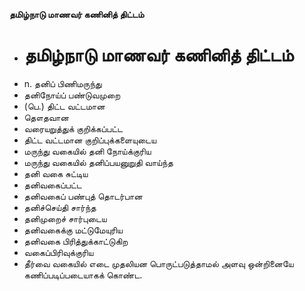 **தமிழ்நாடு மாணவர் கணினித் திட்டம்**
- # தமிழ்நாடு மாணவர் கணினித் திட்டம்
- n. தனிப் பிணிமருந்து
- தனிநோய்ப் பண்டுவமுறை
- (பெ.) திட்ட வட்டமான
- தௌதவான
- வரையறுத்துக் குறிக்கப்பட்ட
- திட்ட வட்டமான குறிப்புக்களையுடைய
- மருந்து வகையில் தனி நோய்க்குரிய
- மருந்து வகையில் தனிப்பயனுறுதி வாய்ந்த
- தனி வகை சுட்டிய
- தனிவகைப்பட்ட
- தனிவகைப் பண்புத் தொடர்பான
- தனிச்செய்தி சார்ந்த
- தனிமுறைச் சார்புடைய
- தனிவகைக்கு மட்டுமேயுரிய
- தனிவகை பிரித்துக்காட்டுகிற
- வகைப்பிரிவுக்குரிய
- தீர்வை வகையில் எடை முதலியன பொருட்படுத்தாமல் அளவு ஒன்றினையே கணிப்படிப்படையாகக் கொண்ட.

